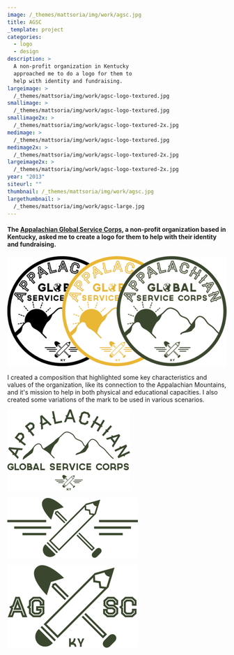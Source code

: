 ```yaml
---
image: /_themes/mattsoria/img/work/agsc.jpg
title: AGSC
_template: project
categories:
  - logo
  - design
description: >
  A non-profit organization in Kentucky
  approached me to do a logo for them to
  help with identity and fundraising.
largeimage: >
  /_themes/mattsoria/img/work/agsc-logo-textured.jpg
smallimage: >
  /_themes/mattsoria/img/work/agsc-logo-textured.jpg
smallimage2x: >
  /_themes/mattsoria/img/work/agsc-logo-textured-2x.jpg
medimage: >
  /_themes/mattsoria/img/work/agsc-logo-textured.jpg
medimage2x: >
  /_themes/mattsoria/img/work/agsc-logo-textured-2x.jpg
largeimage2x: >
  /_themes/mattsoria/img/work/agsc-logo-textured-2x.jpg
year: "2013"
siteurl: ""
thumbnail: /_themes/mattsoria/img/work/agsc.jpg
largethumbnail: >
  /_themes/mattsoria/img/work/agsc-large.jpg
---
```

<h4>The <a href="http://www.appalachianglobalservicecorps.org">Appalachian Global Service Corps</a>, a non-profit organization based in Kentucky, asked me to create a logo for them to help with their identity and fundraising.</h4>
<p style="text-align: center;">
	 <img src="/_themes/mattsoria/img/work/agsc_logos.jpg">
</p>
<p>
	          I created a composition that highlighted some key characteristics and values of the organization, like its connection to the Appalachian Mountains, and it's mission to help in both physical and educational capacities. I also created some variations of the mark to be used in various scenarios.
</p>
<p class="grid_item one-third-left">
	 <img src="/_themes/mattsoria/img/work/logo_borderless_green.png">
</p>
<p class="grid_item one-third-left">
	 <img src="/_themes/mattsoria/img/work/icon_green.png">
</p>
<p class="grid_item one-third-right">
	 <img src="/_themes/mattsoria/img/work/icon_2_green.png">
</p>
